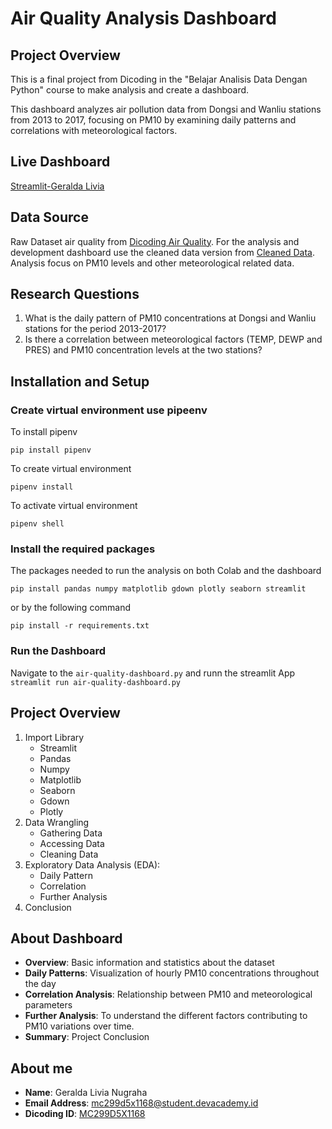 # Air Quality Analysis Dashboard

## Project Overview
This is a final project from Dicoding in the "Belajar Analisis Data Dengan Python" course to make analysis and create a dashboard.

This dashboard analyzes air pollution data from Dongsi and Wanliu stations from 2013 to 2017, focusing on PM10 by examining daily patterns and correlations with meteorological factors.

## Live Dashboard
[Streamlit-Geralda Livia](https://analysis-air-quality-geraldalivia.streamlit.app/)

## Data Source
Raw Dataset air quality from [Dicoding Air Quality](https://air-quality-geraldalivia.streamlit.app/). For the analysis and development dashboard use the cleaned data version from [Cleaned Data](https://drive.google.com/file/d/1--d07m7J4CniV6pfScx_S6sde5XJu05J/view?usp=drive_link). Analysis focus on PM10 levels and other meteorological related data.

## Research Questions
1. What is the daily pattern of PM10 concentrations at Dongsi and Wanliu stations for the period 2013-2017?
2. Is there a correlation between meteorological factors (TEMP, DEWP and PRES) and PM10 concentration levels at the two stations?        

## Installation and Setup
### Create virtual environment use pipeenv
   To install pipenv
   ```
   pip install pipenv
   ```
   To create virtual environment
   ```
   pipenv install
   ```
   To activate virtual environment
   ```
   pipenv shell
   ```
### Install the required packages
   The packages needed to run the analysis on both Colab and the dashboard
   ```
   pip install pandas numpy matplotlib gdown plotly seaborn streamlit
   ```
   or by the following command
   ```
   pip install -r requirements.txt
   ```
### Run the Dashboard 
   Navigate to the  `air-quality-dashboard.py` and runn the streamlit App
    ```
    streamlit run air-quality-dashboard.py
    ```
## Project Overview
1. Import Library
   - Streamlit
   - Pandas
   - Numpy
   - Matplotlib
   - Seaborn
   - Gdown
   - Plotly
3. Data Wrangling
   - Gathering Data
   - Accessing Data
   - Cleaning Data
5. Exploratory Data Analysis (EDA):
   - Daily Pattern
   - Correlation
   - Further Analysis
7. Conclusion

## About Dashboard
- **Overview**: Basic information and statistics about the dataset
- **Daily Patterns**: Visualization of hourly PM10 concentrations throughout the day
- **Correlation Analysis**: Relationship between PM10 and meteorological parameters
- **Further Analysis**: To understand the different factors contributing to PM10 variations over time.
- **Summary**: Project Conclusion

## About me
- **Name**: Geralda Livia Nugraha
- **Email Address**: mc299d5x1168@student.devacademy.id
- **Dicoding ID**: [MC299D5X1168](https://www.dicoding.com/users/alddar/)
